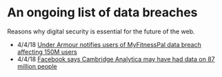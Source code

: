 # An ongoing list of data breaches
Reasons why digital security is essential for the future of the web.

* 4/4/18 [Under Armour notifies users of MyFitnessPal data breach affecting 150M users](http://www.mobihealthnews.com/content/under-armour-notifies-users-myfitnesspal-data-breach-affecting-150m-users) 
* 4/4/18 [Facebook says Cambridge Analytica may have had data on 87 million people](http://money.cnn.com/2018/04/04/technology/facebook-cambridge-analytica-data-87-million/index.html)

